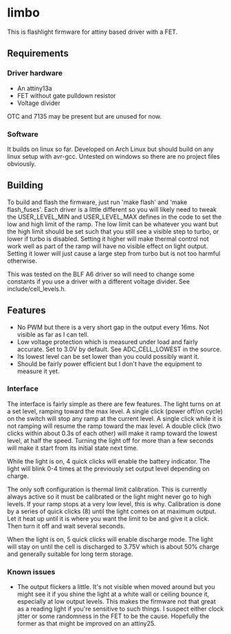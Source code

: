 # limbo
This is flashlight firmware for attiny based driver with a FET.

## Requirements

### Driver hardware
* An attiny13a
* FET without gate pulldown resistor
* Voltage divider

OTC and 7135 may be present but are unused for now.

### Software
It builds on linux so far. Developed on Arch Linux but should build on any linux setup with avr-gcc. Untested on windows so there are no project files obviously.

## Building

To build and flash the firmware, just run 'make flash' and 'make flash_fuses'. Each driver is a little different so you will likely need to tweak the USER_LEVEL_MIN and USER_LEVEL_MAX defines in the code to set the low and high limit of the ramp. The low limit can be whatever you want but the high limit should be set such that you still see a visible step to turbo, or lower if turbo is disabled. Setting it higher will make thermal control not work well as part of the ramp will have no visible effect on light output. Setting it lower will just cause a large step from turbo but is not too harmful otherwise.

This was tested on the BLF A6 driver so will need to change some constants if you use a driver with a different voltage divider. See include/cell_levels.h.

## Features

* No PWM but there is a very short gap in the output every 16ms. Not visible as far as I can tell.
* Low voltage protection which is measured under load and fairly accurate. Set to 3.0V by default. See ADC_CELL_LOWEST in the source.
* Its lowest level can be set lower than you could possibly want it.
* Should be fairly power efficient but I don't have the equipment to measure it yet.

### Interface
The interface is fairly simple as there are few features. The light turns on at a set level, ramping toward the max level. A single click (power off/on cycle) on the switch will stop any ramp at the current level. A single click while it is not ramping will resume the ramp toward the max level. A double click (two clicks within about 0.3s of each other) will make it ramp toward the lowest level, at half the speed. Turning the light off for more than a few seconds will make it start from its initial state next time.

While the light is on, 4 quick clicks will enable the battery indicator. The light will blink 0-4 times at the previously set output level depending on charge.

The only soft configuration is thermal limit calibration. This is currently always active so it must be calibrated or the light might never go to high levels. If your ramp stops at a very low level, this is why. Calibration is done by a series of quick clicks (8) until the light comes on at maximum output. Let it heat up until it is where you want the limit to be and give it a click. Then turn it off and wait several seconds.

When the light is on, 5 quick clicks will enable discharge mode. The light will stay on until the cell is discharged to 3.75V which is about 50% charge and generally suitable for long term storage.

### Known issues
* The output flickers a little. It's not visible when moved around but you might see it if you shine the light at a white wall or ceiling bounce it, especially at low output levels. This makes the firmware not that great as a reading light if you're sensitive to such things. I suspect either clock jitter or some randomness in the FET to be the cause. Hopefully the former as that might be improved on an attiny25.
